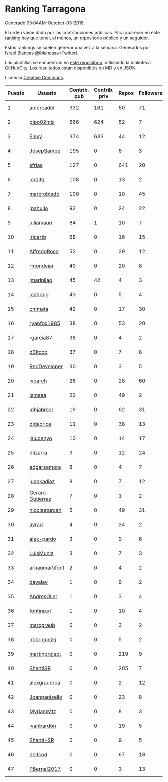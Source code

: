 # Ranking Tarragona

Generado 05:04AM-October-03-2018.

El orden viene dado por las contribuciones públicas. Para aparecer en este ránking hay que tener, al menos, un repositorio público y un seguidor.

Estos ránkings se suelen generar una vez a la semana. Generados por [Israel Blancas @iblancasa](https://github.com/iblancasa/) [(Twitter)](https://twitter.com/iblancasa).

Las plantillas se encuentran en [este repositorio](https://github.com/iblancasa/GH-Spanish-Ranking), utilizando la biblioteca [GitHubCity](https://github.com/iblancasa/GitHubCity). Los resultados están disponibles en MD y en JSON.

Licencia [Creative Commons](https://creativecommons.org/licenses/by/4.0/).

| Puesto   |  Usuario  | Contrib. pub | Contrib. priv |Repos| Followers | Desde |  Avatar  |
|----------|-----------|--------------|---------------|-----|-----------|-------|----------|
|1|[amercader](https://github.com/amercader)|932|161|60|71|2010-02-09|![amercader]()|
|2|[pipo02mix](https://github.com/pipo02mix)|566|624|52|7|2011-07-03|![pipo02mix]()|
|3|[Elexy](https://github.com/Elexy)|374|633|44|12|2010-10-14|![Elexy]()|
|4|[JosepSampe](https://github.com/JosepSampe)|195|0|6|3|2015-01-08|![JosepSampe]()|
|5|[sfrias](https://github.com/sfrias)|127|0|641|20|2012-05-06|![sfrias]()|
|6|[jorditg](https://github.com/jorditg)|108|0|13|2|2014-02-03|![jorditg]()|
|7|[marcrobledo](https://github.com/marcrobledo)|100|0|10|45|2015-09-19|![marcrobledo]()|
|8|[jpahullo](https://github.com/jpahullo)|92|0|24|22|2012-07-26|![jpahullo]()|
|9|[juliamauri](https://github.com/juliamauri)|84|1|10|7|2013-11-28|![juliamauri]()|
|10|[iricartb](https://github.com/iricartb)|68|0|16|15|2016-07-19|![iricartb]()|
|11|[AlfredoRoca](https://github.com/AlfredoRoca)|52|0|29|12|2014-08-15|![AlfredoRoca]()|
|12|[rmondejar](https://github.com/rmondejar)|49|0|20|8|2008-06-20|![rmondejar]()|
|13|[jmarinllao](https://github.com/jmarinllao)|45|42|4|3|2015-07-26|![jmarinllao]()|
|14|[joanroig](https://github.com/joanroig)|43|0|5|4|2015-05-14|![joanroig]()|
|15|[cmmata](https://github.com/cmmata)|42|0|17|30|2013-04-22|![cmmata]()|
|16|[ryanfox1985](https://github.com/ryanfox1985)|38|0|53|20|2011-10-26|![ryanfox1985]()|
|17|[rgarcia87](https://github.com/rgarcia87)|38|0|4|2|2017-11-17|![rgarcia87]()|
|18|[d3ltcod](https://github.com/d3ltcod)|37|0|7|8|2017-12-11|![d3ltcod]()|
|19|[ReoDeveloper](https://github.com/ReoDeveloper)|30|0|3|5|2013-01-20|![ReoDeveloper]()|
|20|[ivoarch](https://github.com/ivoarch)|26|0|28|60|2011-03-18|![ivoarch]()|
|21|[Ismaaa](https://github.com/Ismaaa)|22|0|49|2|2016-09-16|![Ismaaa]()|
|22|[mhjabreel](https://github.com/mhjabreel)|19|0|62|31|2014-10-08|![mhjabreel]()|
|23|[didacrios](https://github.com/didacrios)|11|0|38|13|2010-02-25|![didacrios]()|
|24|[jalucenyo](https://github.com/jalucenyo)|10|0|14|17|2012-04-06|![jalucenyo]()|
|25|[dlizarra](https://github.com/dlizarra)|9|0|12|24|2015-04-12|![dlizarra]()|
|26|[edgarzamora](https://github.com/edgarzamora)|8|0|4|7|2013-05-02|![edgarzamora]()|
|27|[juankadiaz](https://github.com/juankadiaz)|8|0|7|12|2013-10-04|![juankadiaz]()|
|28|[Gerard-Gutierrez](https://github.com/Gerard-Gutierrez)|7|0|1|2|2012-02-01|![Gerard-Gutierrez]()|
|29|[nicolaeturcan](https://github.com/nicolaeturcan)|5|0|49|31|2014-04-10|![nicolaeturcan]()|
|30|[ayrad](https://github.com/ayrad)|4|0|24|2|2015-01-31|![ayrad]()|
|31|[alex-pardo](https://github.com/alex-pardo)|3|0|9|6|2012-09-19|![alex-pardo]()|
|32|[LuisMuniz](https://github.com/LuisMuniz)|3|0|7|3|2014-07-18|![LuisMuniz]()|
|33|[arnaumartifont](https://github.com/arnaumartifont)|2|0|4|2|2014-11-07|![arnaumartifont]()|
|34|[dayalav](https://github.com/dayalav)|1|0|9|2|2013-06-10|![dayalav]()|
|35|[AndresOller](https://github.com/AndresOller)|1|0|3|4|2013-07-06|![AndresOller]()|
|36|[fontinixxl](https://github.com/fontinixxl)|1|0|10|4|2013-07-24|![fontinixxl]()|
|37|[marcgraub](https://github.com/marcgraub)|0|0|3|2|2012-10-02|![marcgraub]()|
|38|[jrodriguezg](https://github.com/jrodriguezg)|0|0|5|2|2013-02-05|![jrodriguezg]()|
|39|[martinproject](https://github.com/martinproject)|0|0|219|9|2008-06-13|![martinproject]()|
|40|[ShantiSR](https://github.com/ShantiSR)|0|0|205|7|2013-01-16|![ShantiSR]()|
|41|[alexgrauroca](https://github.com/alexgrauroca)|0|0|2|12|2013-07-31|![alexgrauroca]()|
|42|[Joanpanisello](https://github.com/Joanpanisello)|0|0|23|8|2013-09-20|![Joanpanisello]()|
|43|[MyriamMtz](https://github.com/MyriamMtz)|0|0|8|3|2013-11-25|![MyriamMtz]()|
|44|[ivanbardon](https://github.com/ivanbardon)|0|0|19|5|2013-10-30|![ivanbardon]()|
|45|[Shanti-SR](https://github.com/Shanti-SR)|0|0|9|5|2014-11-12|![Shanti-SR]()|
|46|[deltcod](https://github.com/deltcod)|0|0|67|18|2015-09-22|![deltcod]()|
|47|[PBernal2017](https://github.com/PBernal2017)|0|0|3|13|2017-02-23|![PBernal2017]()|
